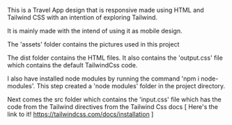 This is a Travel App design that is responsive made using HTML and Tailwind CSS with an intention of exploring Tailwind.

It is mainly made with the intend of using it as mobile design.

The 'assets' folder contains the pictures used in this project

The dist folder contains the HTML files. It also contains the 'output.css' file which contains the default TailwindCss code.

I also have installed node modules by running the command 'npm i node-modules'. This step created a 'node modules' folder in the project directory.

Next comes the src folder which contains the 'input.css' file which has the code from the Tailwind directives from the Tailwind Css docs [ Here's the link to it! https://tailwindcss.com/docs/installation ]
